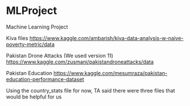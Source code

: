 # MLProject
Machine Learning Project

Kiva files
https://www.kaggle.com/ambarish/kiva-data-analysis-w-naive-poverty-metric/data

Pakistan Drone Attacks (We used version 11)
https://www.kaggle.com/zusmani/pakistandroneattacks/data

Pakistan Education
https://www.kaggle.com/mesumraza/pakistan-education-performance-dataset

Using the country_stats file for now, TA said there were three files that would be helpful for us
